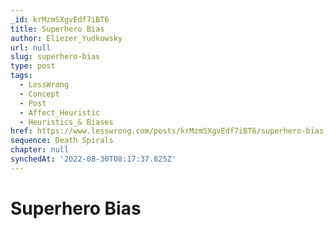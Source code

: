 ```yaml
---
_id: krMzmSXgvEdf7iBT6
title: Superhero Bias
author: Eliezer_Yudkowsky
url: null
slug: superhero-bias
type: post
tags:
  - LessWrong
  - Concept
  - Post
  - Affect_Heuristic
  - Heuristics_& Biases
href: https://www.lesswrong.com/posts/krMzmSXgvEdf7iBT6/superhero-bias
sequence: Death Spirals
chapter: null
synchedAt: '2022-08-30T08:17:37.825Z'
---
```

# Superhero Bias


